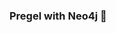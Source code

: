 ### Pregel with Neo4j 🚀












































































































 























